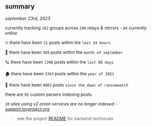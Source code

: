 
## summary
_september 23rd, 2023_

currently tracking `162` groups across `290` relays & mirrors - _`84` currently online_

⏲ there have been `21` posts within the `last 24 hours`

🦈 there have been `369` posts within the `month of september`

🪐 there have been `1390` posts within the `last 90 days`

🏚 there have been `3393` posts within the `year of 2023`

🦕 there have been `8083` posts `since the dawn of ransomwatch`

there are `95` custom parsers indexing posts

_`20` sites using v2 onion services are no longer indexed - [support.torproject.org](https://support.torproject.org/onionservices/v2-deprecation/)_

> see the project [README](https://github.com/joshhighet/ransomwatch#ransomwatch--) for backend technicals
